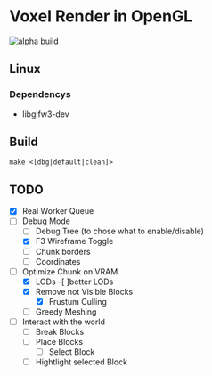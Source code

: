 # Voxel Render in OpenGL

![alpha build](https://d3crypt3d.com/public/Screenshot%202025-10-30%20220506.png)

## Linux

### Dependencys

- libglfw3-dev

## Build

```
make <[dbg|default|clean]>
```

## TODO

- [x] Real Worker Queue
- [ ] Debug Mode
  - [ ] Debug Tree (to chose what to enable/disable)
  - [x] F3 Wireframe Toggle
  - [ ] Chunk borders
  - [ ] Coordinates
- [ ] Optimize Chunk on VRAM
  - [x] LODs
    -[ ]better LODs
  - [x] Remove not Visible Blocks
    - [x] Frustum Culling
  - [ ] Greedy Meshing
- [ ] Interact with the world
  - [ ] Break Blocks
  - [ ] Place Blocks
    - [ ] Select Block
  - [ ] Hightlight selected Block
